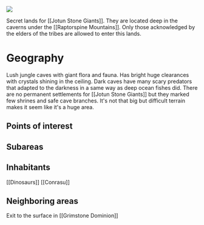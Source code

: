 ![](https://lh7-us.googleusercontent.com/25x1X43TlRXSCHXWs3IHpa2evZ-0Li72TXn5kHaJfsOHjgFRn3o6uDqvq44QMzlztjntMFVzv42mAaX-o9JzAd1BzvZxWGsOKpAxiEPMnVLJEIDC3Imi0WWmjCE5Q_aVoMigxi16wylsgTEgxB-medPgVg=nw)

Secret lands for [[Jotun Stone Giants]]. They are located deep in the caverns under the [[Raptorspine Mountains]]. Only those acknowledged by the elders of the tribes are allowed to enter this lands.
# Geography
Lush jungle caves with giant flora and fauna. Has bright huge clearances with crystals shining in the ceiling. Dark caves have many scary predators that adapted to the darkness in a same way as deep ocean fishes did. There are no permanent settlements for [[Jotun Stone Giants]] but they marked few shrines and safe cave branches. It's not that big but difficult terrain makes it seem like it's a huge area. 
## Points of interest
## Subareas
## Inhabitants
[[Dinosaurs]]
[[Conrasu]]
## Neighboring areas
Exit to the surface in [[Grimstone Dominion]]